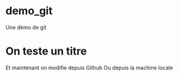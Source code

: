 demo_git
========

Une démo de git

On teste un titre
===

Et maintenant on modifie depuis Github
Ou depuis la machine locale
